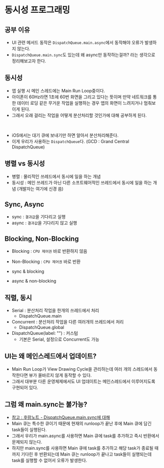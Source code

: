 # 동시성 프로그래밍

## 공부 이유

- UI 관련 메서드 동작은 `DispatchQueue.main.async`에서 동작해야 오류가 발생하지 않는다.
- `DispatchQueue.main.sync`도 있는데 왜 async만 동작하는걸까? 라는 생각으로 정리해보고자 한다.

## 동시성

- 앱 실행 시 메인 스레드에는 Main Run Loop중이다.
- 아이폰이 60Hz라면 1초에 60번 화면을 그리고 있다는 뜻이며 만약 네트워크를 통한 데이터 로딩 같은 무거운 작업을 실행하는 경우 앱의 화면이 느려지거나 멈춰보이게 된다.
- 그래서 오래 걸리는 작업을 어떻게 분산처리할 것인가에 대해 공부하게 된다.

<br>

- iOS에서는 대기 큐에 보내기만 하면 알아서 분산처리해준다.
- 이게 우리가 사용하는 `DispatchQueue`다. (GCD : Grand Central DispatchQueue)

## 병렬 vs 동시성

- 병렬 : 물리적인 쓰레드에서 동시에 일을 하는 개념
- 동시성 : 메인 쓰레드가 아닌 다른 소프트웨어적인 쓰레드에서 동시에 일을 하는 개념 (개발자는 여기에 신경 씀)

## Sync, Async

- sync : `결과값`을 기다리고 실행
- async : `결과값`을 기다리지 않고 실행

## Blocking, Non-Blocking

- Blocking : `CPU 제어권` 바로 반환하지 않음
- Non-Blocking : `CPU 제어권` 바로 반환

- sync & blocking
- async & non-blocking

## 직렬, 동시

- Serial : 분산처리 작업을 한개의 쓰레드에서 처리
    - DispatchQueue.main
- Concurrent : 분산처리 작업을 다른 여러개의 쓰레드에서 처리
    - DispatchQueue.global
- DispatchQueue(label: "") : 커스텀
    - 기본은 Serial, 설정으로 Concurrent도 가능
    
## UI는 왜 메인스레드에서 업데이트?

- Main Run Loop가 View Drawing Cycle을 관리하는데 여러 개의 스레드에서 동작한다면 뷰가 올바르지 않게 동작할 수 있다.
- 그래서 대부분 다른 운영체제에서도 UI 업데이트는 메인스레드에서 이루어지도록 구현되어 있다.

## 그럼 왜 main.sync는 불가능?

- [참고 : 후랑노트 - DispatchQueue.main.sync에 대해](https://furang-note.tistory.com/38)
- Main 큐는 특수한 큐이기 때문에 현재의 runloop가 끝난 후에 Main 큐에 담긴 task들이 실행된다.
- 그래서 우리가 main.async를 사용하면 Main 큐에 task를 추가하고 즉시 반환에서 문제되지 않는다.
- 하지만 main.sync를 사용하면 Main 큐에 task를 추가하고 해당 task가 종료될 때까지 기다린 후 반환되는데 Main 큐는 runloop가 끝나고 task들이 실행되는데 task를 실행할 수 없어서 오류가 발생한다.
